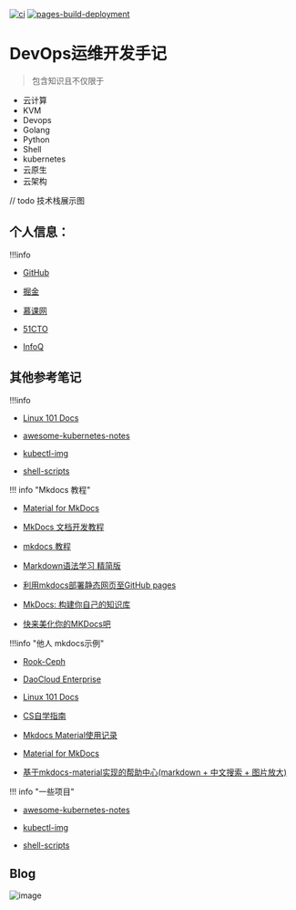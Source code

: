 
[![ci](https://github.com/hujianli94/hujianli94.github.io/actions/workflows/ci.yml/badge.svg)](https://github.com/hujianli94/hujianli94.github.io/blob/main/.github/workflows/ci.yml)
[![pages-build-deployment](https://github.com/hujianli94/hujianli94.github.io/actions/workflows/pages/pages-build-deployment/badge.svg?branch=gh-pages)](https://github.com/hujianli94/hujianli94.github.io/actions/workflows/pages/pages-build-deployment)


# DevOps运维开发手记

>  包含知识且不仅限于 


- 云计算
- KVM
- Devops
- Golang
- Python
- Shell
- kubernetes
- 云原生
- 云架构






// todo  技术栈展示图





## 个人信息：

!!!info


  - [GitHub](https://github.com/redhatxl)
  
  - [掘金](https://juejin.im/user/5c36033fe51d456e4138b473/posts)
  
  - [慕课网](https://www.imooc.com/u/1260704)

  - [51CTO](https://blog.51cto.com/kaliarch)

  - [InfoQ](https://www.infoq.cn/u/kaliarch/publish)


## 其他参考笔记

!!!info


  - [Linux 101 Docs](https://github.com/ustclug/Linux101-docs)

  - [awesome-kubernetes-notes](https://github.com/overnote/awesome-kubernetes-notes)

  - [kubectl-img](https://github.com/redhatxl/kubectl-img)

  - [shell-scripts](https://github.com/daily-scripts/shell-scripts)


!!! info "Mkdocs 教程"


  - [Material for MkDocs](https://squidfunk.github.io/mkdocs-material/getting-started/)

  - [MkDocs 文档开发教程](https://mkdocs-like-code.readthedocs.io/zh_CN/latest/)
  
  - [mkdocs 教程](https://emma-ssq.github.io/blog/tools/mkdocs/)

  - [Markdown语法学习 精简版](https://wcowin.work/develop/Markdown/markdown/)

  - [利用mkdocs部署静态网页至GitHub pages](https://segmentfault.com/a/1190000043501934?utm_source=sf-similar-article)

  - [MkDocs: 构建你自己的知识库 ](https://www.cnblogs.com/brt2/p/13950073.html)

  - [快来美化你的MKDocs吧](https://juejin.cn/post/7066641709198737416)



!!!info "他人 mkdocs示例"


  - [Rook-Ceph](https://rook.io/docs/rook/latest/Getting-Started/quickstart/#create-a-ceph-cluster)

  - [DaoCloud Enterprise](https://docs.daocloud.io/dce/)

  - [Linux 101 Docs](https://github.com/ustclug/Linux101-docs)

  - [CS自学指南](https://csdiy.wiki/)

  - [Mkdocs Material使用记录](https://shafish.cn/blog/mkdocs/)

  - [Material for MkDocs](https://squidfunk.github.io/mkdocs-material/getting-started/)

  - [基于mkdocs-material实现的帮助中心(markdown + 中文搜索 + 图片放大)](https://segmentfault.com/a/1190000018592279)





!!! info "一些项目"


  - [awesome-kubernetes-notes](https://github.com/overnote/awesome-kubernetes-notes)

  - [kubectl-img](https://github.com/redhatxl/kubectl-img)

  - [shell-scripts](https://github.com/daily-scripts/shell-scripts)




## Blog

![image](https://cdn.jsdelivr.net/gh/hujianli94/Picgo-atlas@main/img/image.q8ohq9o157k.png)

